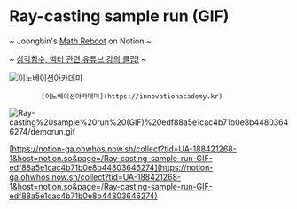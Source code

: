 # Ray-casting sample run (GIF)

~ Joongbin's [Math Reboot](https://blog.insightbook.co.kr/2020/07/01/《수학-리부트-프로그래머를-위한-기초-수학》/) on Notion ~

~ [삼각함수, 벡터 관련 유튜브 강의 클립!](https://www.youtube.com/channel/UC3oEhf5Q1WxgwK44Tc80RLw/playlists) ~

![            [이노베이션아카데미](https://innovationacademy.kr)](innoaca_logo_1.png)

            [이노베이션아카데미](https://innovationacademy.kr)

![Ray-casting%20sample%20run%20(GIF)%20edf88a5e1cac4b71b0e8b44803646274/demorun.gif](Ray-casting%20sample%20run%20(GIF)%20edf88a5e1cac4b71b0e8b44803646274/demorun.gif)

[https://notion-ga.ohwhos.now.sh/collect?tid=UA-188421268-1&host=notion.so&page=/Ray-casting-sample-run-GIF-edf88a5e1cac4b71b0e8b44803646274](https://notion-ga.ohwhos.now.sh/collect?tid=UA-188421268-1&host=notion.so&page=/Ray-casting-sample-run-GIF-edf88a5e1cac4b71b0e8b44803646274)